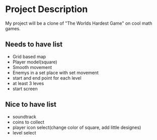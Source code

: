 # Project Description

My project will be a clone of "The Worlds Hardest Game" on cool math games.

## Needs to have list
-   Grid based map
-   Player model(square)
-   Smooth movement
-   Enemys in a set place with set movement
-   start and end point for each level
-   at least 3 leves
-   start screen

## Nice to have list
-   soundtrack
-   coins to collect
-   player icon select(change color of square, add little designes)
-   level select
